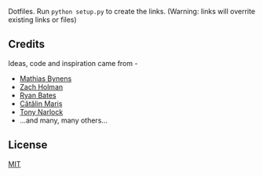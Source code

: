 Dotfiles. Run `python setup.py` to create the links. 
(Warning: links will overrite existing links or files)

## Credits 
Ideas, code and inspiration came from -
* [Mathias Bynens](https://github.com/mathiasbynens/dotfiles)
* [Zach Holman](https://github.com/holman/dotfiles)
* [Ryan Bates](https://github.com/ryanb/dotfiles)
* [Cătălin Mariș](https://github.com/alrra/dotfiles)
* [Tony Narlock](https://leanpub.com/the-tao-of-tmux/read)
* ...and many, many others...

## License
[MIT](https://github.com/sgolitsynskiy/dotfiles/blob/master/LICENSE)
